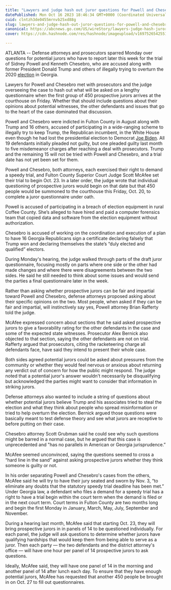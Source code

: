 ```yaml
---
title: "Lawyers and judge hash out juror questions for Powell and Chesebro trial in Georgia election case"
datePublished: Mon Oct 16 2023 18:46:34 GMT+0000 (Coordinated Universal Time)
cuid: clntzh3de0455mrnvb25xd88g
slug: lawyers-and-judge-hash-out-juror-questions-for-powell-and-chesebro-trial-in-georgia-election-case-1
canonical: https://abcnews.go.com/US/wireStory/lawyers-judge-hash-juror-questions-powell-chesebro-trial-104020096
cover: https://cdn.hashnode.com/res/hashnode/imageupload/v1697526542551/9cb00621-f75b-4aac-9373-ba423944644d.jpeg

---
```


ATLANTA -- Defense attorneys and prosecutors sparred Monday over questions for potential jurors who have to report later this week for the trial of Sidney Powell and Kenneth Chesebro, who are accused along with former President Donald Trump and others of illegally trying to overturn the 2020 [election](https://abcnews.go.com/alerts/Elections) in Georgia.

Lawyers for Powell and Chesebro met with prosecutors and the judge overseeing the case to hash out what will be asked on a lengthy questionnaire when the first group of 450 prospective jurors arrives at the courthouse on Friday. Whether that should include questions about their opinions about potential witnesses, the other defendants and issues that go to the heart of the case dominated that discussion.

Powell and Chesebro were indicted in Fulton County in August along with Trump and 16 others, accused of participating in a wide-ranging scheme to illegally try to keep Trump, the Republican incumbent, in the White House even though he had lost the presidential election to Democrat [Joe Biden](https://abcnews.go.com/alerts/JoeBiden). All 19 defendants initially pleaded not guilty, but one pleaded guilty last month to five misdemeanor charges after reaching a deal with prosecutors. Trump and the remaining 15 will not be tried with Powell and Chesebro, and a trial date has not yet been set for them.

Powell and Chesebro, both attorneys, each exercised their right to demand a speedy trial, and Fulton County Superior Court Judge Scott McAfee set their trial to begin Oct. 23. In a later order, the judge wrote that individual questioning of prospective jurors would begin on that date but that 450 people would be summoned to the courthouse this Friday, Oct. 20, to complete a juror questionnaire under oath.

Powell is accused of participating in a breach of election equipment in rural Coffee County. She’s alleged to have hired and paid a computer forensics team that copied data and software from the election equipment without authorization.

Chesebro is accused of working on the coordination and execution of a plan to have 16 Georgia Republicans sign a certificate declaring falsely that Trump won and declaring themselves the state’s “duly elected and qualified” electors.

During Monday's hearing, the judge walked through parts of the draft juror questionnaire, focusing mostly on parts where one side or the other had made changes and where there were disagreements between the two sides. He said he still needed to think about some issues and would send the parties a final questionnaire later in the week.

Rather than asking whether prospective jurors can be fair and impartial toward Powell and Chesebro, defense attorneys proposed asking about their specific opinions on the two. Most people, when asked if they can be fair and impartial, will instinctively say yes, Powell attorney Brian Rafferty told the judge.

McAfee expressed concern about sections that he said asked prospective jurors to give a favorability rating for the other defendants in the case and some of the expected state witnesses. Prosecutor Alex Bernick also objected to that section, saying the other defendants are not on trial. Rafferty argued that prosecutors, citing the racketeering charge all defendants face, have said they intend to present their whole case.

Both sides agreed potential jurors could be asked about pressures from the community or whether they would feel nervous or anxious about returning any verdict out of concern for how the public might respond. The judge noted that a potential juror's answer wouldn't necessarily be disqualifying but acknowledged the parties might want to consider that information in striking jurors.

Defense attorneys also wanted to include a string of questions about whether potential jurors believe Trump and his associates tried to steal the election and what they think about people who spread misinformation or tried to help overturn the election. Bernick argued those questions were basically meant to test defense theory and see what jurors are receptive to before putting on their case.

Chesebro attorney Scott Grubman said he could see why such questions might be barred in a normal case, but he argued that this case is unprecedented and "has no parallels in American or Georgia jurisprudence.”

McAfee seemed unconvinced, saying the questions seemed to cross a “hard line in the sand” against asking prospective jurors whether they think someone is guilty or not.

In his order separating Powell and Chesebro's cases from the others, McAfee said he will try to have their jury seated and sworn by Nov. 3, “to eliminate any doubts that the statutory speedy trial deadline has been met.” Under Georgia law, a defendant who files a demand for a speedy trial has a right to have a trial begin within the court term when the demand is filed or in the next court term. Court terms in Fulton County are two months long and begin the first Monday in January, March, May, July, September and November.

During a hearing last month, McAfee said that starting Oct. 23, they will bring prospective jurors in in panels of 14 to be questioned individually. For each panel, the judge will ask questions to determine whether jurors have qualifying hardships that would keep them from being able to serve as a juror. Then each party — the two defendants and the district attorney's office — will have one hour per panel of 14 prospective jurors to ask questions.

Ideally, McAfee said, they will have one panel of 14 in the morning and another panel of 14 after lunch each day. To ensure that they have enough potential jurors, McAfee has requested that another 450 people be brought in on Oct. 27 to fill out questionnaires.